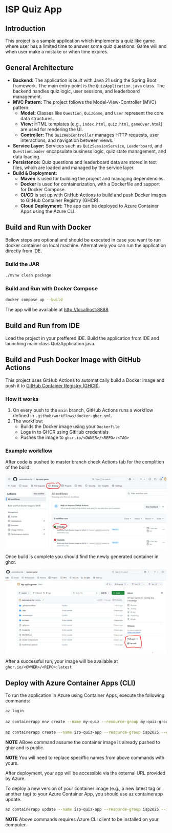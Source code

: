 # ISP Quiz App

## Introduction 

This project is a sample application which implements a quiz like game where user has a limited time to answer some quiz questions. Game will end when user make a mistake or when time expires. 

## General Architecture

* **Backend:** The application is built with Java 21 using the Spring Boot framework. The main entry point is the `QuizApplication.java` class. The backend handles quiz logic, user sessions, and leaderboard management.
* **MVC Pattern:** The project follows the Model-View-Controller (MVC) pattern:
   * **Model:** Classes like `Question`, `QuizGame`, and `User` represent the core data structures.
   * **View:** HTML templates (e.g., `index.html`, `quiz.html`, `gameOver.html`) are used for rendering the UI.
   * **Controller:** The `QuizWebController` manages HTTP requests, user interactions, and navigation between views.
* **Service Layer:** Services such as `QuizSessionService`, `Leaderboard`, and `QuestionLoader` encapsulate business logic, quiz state management, and data loading.
* **Persistence:** Quiz questions and leaderboard data are stored in text files, which are loaded and managed by the service layer.
* **Build & Deployment:**
   * **Maven** is used for building the project and managing dependencies.
   * **Docker** is used for containerization, with a Dockerfile and support for Docker Compose.
   * **CI/CD** is set up with GitHub Actions to build and push Docker images to GitHub Container Registry (GHCR).
   * **Cloud Deployment:** The app can be deployed to Azure Container Apps using the Azure CLI.

## Build and Run with Docker

Bellow steps are optional and should be executed in case you want to run docker container on local machine. Alternatively you can run the application directly from IDE.

### Build the JAR

```sh
./mvnw clean package
```

### Build and Run with Docker Compose

```sh
docker compose up --build 
```

The app will be available at [http://localhost:8888](http://localhost:8888).

## Build and Run from IDE 

Load the project in your preffered IDE. Build the application from IDE and launching main class QuizApplication.java. 

## Build and Push Docker Image with GitHub Actions

This project uses GitHub Actions to automatically build a Docker image and push it to [GitHub Container Registry (GHCR)](https://ghcr.io). 

### How it works

1. On every push to the `main` branch, GitHub Actions runs a workflow defined in `.github/workflows/docker-ghcr.yml`.
2. The workflow:
    - Builds the Docker image using your `Dockerfile`
    - Logs in to GHCR using GitHub credentials
    - Pushes the image to `ghcr.io/<OWNER>/<REPO>:<TAG>`

### Example workflow

After code is pushed to master branch check Actions tab for the complition of the build:

![img.png](docs/img.png)

Once build is complete you should find the newly generated container in ghcr. 

![img_1.png](docs/img_1.png)

After a successful run, your image will be available at  
`ghcr.io/<OWNER>/<REPO>:latest`

## Deploy with Azure Container Apps (CLI)

To run the application in Azure using Container Apps, execute the following commands:

```sh
az login

az containerapp env create --name my-quiz --resource-group my-quiz-group --location westeurope

az containerapp create --name isp-quiz-app --resource-group isp2025 --environment my-quiz --image ghcr.io/automatica-cluj/isp-quiz:latest --target-port 8888 --ingress external --transport http
```

**NOTE** ABove command assume the container image is already pushed to ghcr and is public. 

**NOTE** You will need to replace speciffic names from above commands with yours. 

After deployment, your app will be accessible via the external URL provided by Azure.

To deploy a new version of your container image (e.g., a new latest tag or another tag) to your Azure Container App, you should use az containerapp update.

```sh
az containerapp update --name isp-quiz-app --resource-group isp2025 --image ghcr.io/automatica-cluj/isp-quiz:latest
```

**NOTE** Above commands requires Azure CLI client to be installed on your computer. 